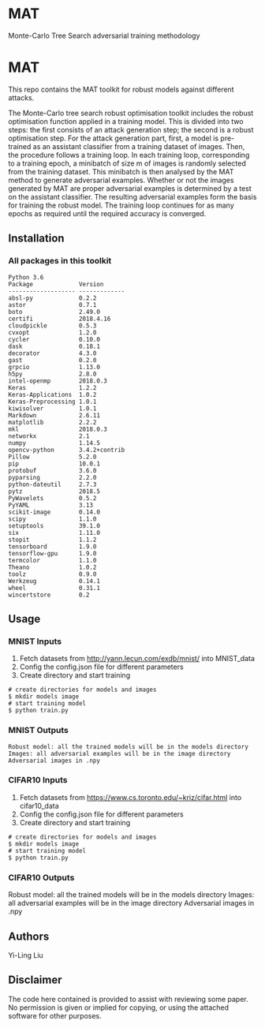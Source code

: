 # MAT
Monte-Carlo Tree Search adversarial training methodology
# MAT

This repo contains the MAT toolkit for robust models against different attacks. 

The Monte-Carlo tree search robust optimisation toolkit includes the robust optimisation function
applied in a training model. This is divided into two steps: the first consists of an attack
generation step; the second is a robust optimisation step. For the attack generation part, first, a
model is pre-trained as an assistant classifier from a training dataset of images. Then, the
procedure follows a training loop. In each training loop, corresponding to a training epoch, a
minibatch of size m of images is randomly selected from the training dataset. This minibatch is
then analysed by the MAT method to generate adversarial examples. Whether or not the
images generated by MAT are proper adversarial examples is determined by a test on the
assistant classifier. The resulting adversarial examples form the basis for training the robust
model. The training loop continues for as many epochs as required until the required accuracy is
converged. 


## Installation

### All packages in this toolkit
    Python 3.6 
    Package             Version      
    ------------------- -------------
    absl-py             0.2.2        
    astor               0.7.1        
    boto                2.49.0       
    certifi             2018.4.16    
    cloudpickle         0.5.3        
    cvxopt              1.2.0        
    cycler              0.10.0       
    dask                0.18.1       
    decorator           4.3.0        
    gast                0.2.0        
    grpcio              1.13.0       
    h5py                2.8.0        
    intel-openmp        2018.0.3     
    Keras               1.2.2        
    Keras-Applications  1.0.2        
    Keras-Preprocessing 1.0.1        
    kiwisolver          1.0.1        
    Markdown            2.6.11       
    matplotlib          2.2.2        
    mkl                 2018.0.3     
    networkx            2.1          
    numpy               1.14.5       
    opencv-python       3.4.2+contrib
    Pillow              5.2.0        
    pip                 10.0.1       
    protobuf            3.6.0        
    pyparsing           2.2.0              
    python-dateutil     2.7.3        
    pytz                2018.5       
    PyWavelets          0.5.2        
    PyYAML              3.13         
    scikit-image        0.14.0       
    scipy               1.1.0        
    setuptools          39.1.0       
    six                 1.11.0       
    stopit              1.1.2        
    tensorboard         1.9.0        
    tensorflow-gpu      1.9.0        
    termcolor           1.1.0        
    Theano              1.0.2        
    toolz               0.9.0        
    Werkzeug            0.14.1       
    wheel               0.31.1       
    wincertstore        0.2  

## Usage

### MNIST Inputs
1) Fetch datasets from http://yann.lecun.com/exdb/mnist/ into MNIST_data
2) Config the config.json file for different parameters
3) Create directory and start training
```
# create directories for models and images
$ mkdir models image
# start training model
$ python train.py
```

### MNIST Outputs
    Robust model: all the trained models will be in the models directory
    Images: all adversarial examples will be in the image directory
    Adversarial images in .npy

### CIFAR10 Inputs
1) Fetch datasets from https://www.cs.toronto.edu/~kriz/cifar.html into cifar10_data
2) Config the config.json file for different parameters
3) Create directory and start training
```
# create directories for models and images
$ mkdir models image
# start training model
$ python train.py
```

### CIFAR10 Outputs
Robust model: all the trained models will be in the models directory
Images: all adversarial examples will be in the image directory
Adversarial images in .npy

## Authors

Yi-Ling Liu

## Disclaimer
The code here contained is provided to assist with reviewing some paper. No permission is given or implied for copying, or using the attached software for other purposes.

